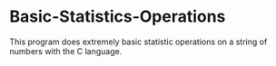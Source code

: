 # Basic-Statistics-Operations
This program does extremely basic statistic operations on a string of numbers with the C language.
